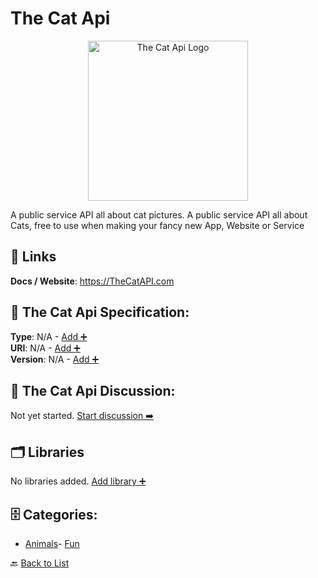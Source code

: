 # The Cat Api
<p align="center">
    <img width="256" src="https://raw.githubusercontent.com/apis-list/apis-list/main/apis/the-cat-api/logo_256x256.png" alt="The Cat Api Logo"/>
</p>
A public service API all about cat pictures.  A public service API all about Cats, free to use when making your fancy new App, Website or Service

##  🔗 Links
**Docs / Website**: https://TheCatAPI.com

## 🧬 The Cat Api Specification:
**Type**: N/A - [Add ➕](https://github.com/apis-list/apis-list/edit/main/apis.yaml#L19288)  
**URI**: N/A - [Add ➕](https://github.com/apis-list/apis-list/edit/main/apis.yaml#L19288)  
**Version**: N/A - [Add ➕](https://github.com/apis-list/apis-list/edit/main/apis.yaml#L19288)

## 💬 The Cat Api Discussion:
Not yet started. [Start discussion ➡️](https://github.com/apis-list/apis-list/discussions/new)

## 🗂️ Libraries

No libraries added. [Add library ➕](https://github.com/apis-list/apis-list/edit/main/apis.yaml#L19288)    


## 🗄️ Categories:
- [Animals](https://github.com/apis-list/apis-list#animals-)- [Fun](https://github.com/apis-list/apis-list#fun-)

🔙  [Back to List](https://github.com/apis-list/apis-list)

